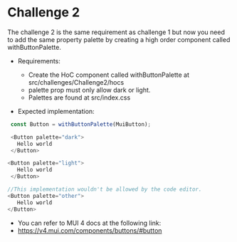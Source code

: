 # Challenge 2

The challenge 2 is the same requirement as challenge 1 but now you need to
add the same property palette by creating a high order component called
withButtonPalette.

- Requirements:

  - Create the HoC component called withButtonPalette at src/challenges/Challenge2/hocs
  - palette prop must only allow dark or light.
  - Palettes are found at src/index.css

- Expected implementation:

```typescript
 const Button = withButtonPalette(MuiButton);

 <Button palette="dark">
   Hello world
 </Button>

<Button palette="light">
   Hello world
 </Button>

//This implementation wouldn't be allowed by the code editor.
<Button palette="other">
   Hello world
</Button>
```

- You can refer to MUI 4 docs at the following link:
- https://v4.mui.com/components/buttons/#button
